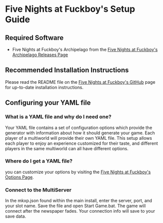 # Five Nights at Fuckboy's Setup Guide

## Required Software

- Five Nights at Fuckboy's Archipelago from the
  [Five Nights at Fuckboy's Archipelago Releases Page](https://github.com/Scrungip/FNaFBAP/releases/latest)

## Recommended Installation Instructions

Please read the README file on the 
[Five Nights at Fuckboy's GitHub](https://github.com/ThePhar/RogueLegacyRandomizer/blob/master/README.md) page for 
up-to-date installation instructions.

## Configuring your YAML file

### What is a YAML file and why do I need one?

Your YAML file contains a set of configuration options which provide the generator with information about how it should
generate your game. Each player of a multiworld will provide their own YAML file. This setup allows each player to enjoy
an experience customized for their taste, and different players in the same multiworld can all have different options.

### Where do I get a YAML file?

you can customize your options by visiting the [Five Nights at Fuckboy's Options Page](/games/Five%20Nights%20at%20Fuckboy%27s/player-options).

### Connect to the MultiServer

In the mkxp.json found within the main install, enter the server, port, and your slot name.
Save the file and open Start Game.bat. The game will connect after the newspaper fades.
Your connection info will save to your save data.
